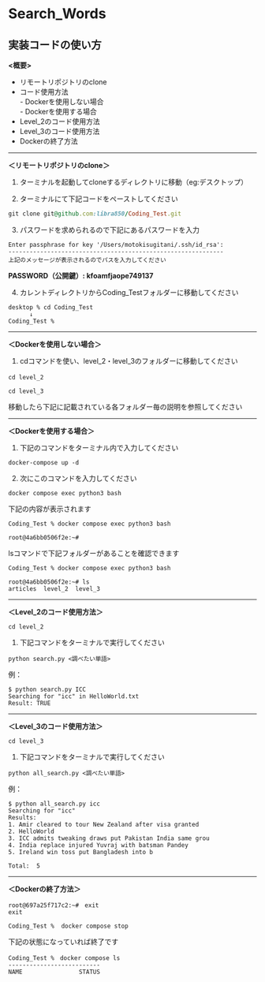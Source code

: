 # Search_Words

## 実装コードの使い方
__<概要>__<br>
- リモートリポジトリのclone<br>
- コード使用方法<br>
      - Dockerを使用しない場合<br>
      - Dockerを使用する場合<br>
- Level_2のコード使用方法<br>
- Level_3のコード使用方法<br>
- Dockerの終了方法

-----------------------------------------------------------
__＜リモートリポジトリのclone＞__
1. ターミナルを起動してcloneするディレクトリに移動（eg:デスクトップ）

2. ターミナルにて下記コードをペーストしてください
``` terminal.rb
git clone git@github.com:libra850/Coding_Test.git
```
3. パスワードを求められるので下記にあるパスワードを入力
```
Enter passphrase for key '/Users/motokisugitani/.ssh/id_rsa':
-------------------------------------------------------------
上記のメッセージが表示されるのでパスを入力してください 
```
__PASSWORD（公開鍵）: kfoamfjaope749137__

4. カレントディレクトリからCoding_Testフォルダーに移動してください
```
desktop % cd Coding_Test
      ↓
Coding_Test % 
```

-----------------------------------------------------------
__＜Dockerを使用しない場合＞__

1. cdコマンドを使い、level_2・level_3のフォルダーに移動してください
```
cd level_2　

cd level_3
```
移動したら下記に記載されている各フォルダー毎の説明を参照してください

-----------------------------------------------------------
__＜Dockerを使用する場合＞__
1. 下記のコマンドをターミナル内で入力してください
```
docker-compose up -d
```    

2. 次にこのコマンドを入力してください
```
docker compose exec python3 bash
```

下記の内容が表示されます
```
Coding_Test % docker compose exec python3 bash

root@4a6bb0506f2e:~#
```
lsコマンドで下記フォルダーがあることを確認できます
```
Coding_Test % docker compose exec python3 bash

root@4a6bb0506f2e:~# ls
articles  level_2  level_3
```
-----------------------------------------------------------
__＜Level_2のコード使用方法＞__
```
cd level_2
```
1. 下記コマンドをターミナルで実行してください
```
python search.py <調べたい単語>
```
例：
```
$ python search.py ICC
Searching for "icc" in HelloWorld.txt
Result: TRUE
```
-----------------------------------------------------------
__＜Level_3のコード使用方法＞__
```
cd level_3
```
1. 下記コマンドをターミナルで実行してください
```
python all_search.py <調べたい単語>
```
例：
```
$ python all_search.py icc
Searching for "icc"
Results:
1. Amir cleared to tour New Zealand after visa granted
2. HelloWorld
3. ICC admits tweaking draws put Pakistan India same grou
4. India replace injured Yuvraj with batsman Pandey
5. Ireland win toss put Bangladesh into b

Total:  5
```
-----------------------------------------------------------
__＜Dockerの終了方法＞__
```
root@697a25f717c2:~#　exit
exit
```
```
Coding_Test %  docker compose stop
```
下記の状態になっていれば終了です
```
Coding_Test %　docker compose ls
--------------------------
NAME                STATUS
```
